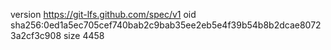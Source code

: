 version https://git-lfs.github.com/spec/v1
oid sha256:0ed1a5ec705cef740bab2c9bab35ee2eb5e4f39b54b8b2dcae80723a2cf3c908
size 4458

